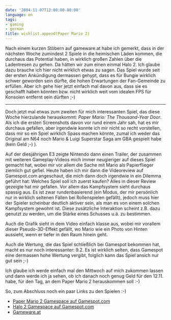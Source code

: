 ```yaml
---
date: '2004-11-07T12:00:00-00:00'
language: en
tags:
- gaming
- german
title: wishlist.append(Paper Mario 2)
---
```



<p>Nach einem kurzen St&ouml;bern auf gameware.at habe ich gemerkt, dass in der n&auml;chsten Woche zumindest 2 Spiele in die heimischen L&auml;den kommen, die durchaus das Potential haben, in wirklich gro&szlig;en Zahlen &uuml;ber die Ladentresen zu gehen. Da h&auml;tten wir zum einen einmal Halo 2. Ich glaube dazu brauche ich hier nicht wirklich etwas zu sagen. Das Spiel wurde seit der ersten Ank&uuml;ndigung dermassen gehypt, dass es f&uuml;r Bungie wirklich schwer geworden sein d&uuml;rfte, die hohen Erwartungen der Fan-Gemeinde zu erf&uuml;llen. Aber ich gehe hier jetzt einfach mal davon aus, dass sie es geschafft haben k&ouml;nnten bzw. nicht wirklich weit vom idealen FPS f&uuml;r Konsolen entfernt sein d&uuml;rften ;-)</p>

-------------------------------


<p>Doch jetzt mal etwas zum zweiten f&uuml;r mich interessanten Spiel, das diese Woche hierzulande herauskommt: <em>Paper Mario: The Thousand-Year Door</em>. Als ich die ersten Screenshots davon vor rund einem Jahr sah, hat es mir durchaus gefallen, aber irgendwie konnte ich mir nicht so recht vorstellen, dass mir so ein Spiel wirklich Spass machen k&ouml;nnte, zumal ich weder das Original am N64 noch Mario &amp; Luigi Superstar Saga am GBA gespielt habe (kein Geld ;-) ).</p>
<p>Auf der diesj&auml;hrigen E3 zeigte Nintendo dann einen Trailer, der zusammen mit weiteren Gameplay-Videos mich immer neugieriger auf dieses Spiel gemacht hat, wobei mir vor allem die Sache mit Mario als Papierflieger ziemlich gut gefiel. Heute haben ich mir dann die Videoreview auf Gamespot.com angeschaut, die mich dann doch irgendwie in ein Dilemma gef&uuml;hrt hat: Welches Spiel soll ich zuerst kaufen? Alles in dieser Review gezeigte hat mir gefallen. Vor allem das Kampfsystem sieht durchaus spassig aus. Es ist zwar rundenbasierend (ein Modus, der mir pers&ouml;nlich nur in wirklich seltenen F&auml;llen bei Rollenspielen gef&auml;llt), jedoch muss hier der Spieler scheinbar deutlich aktiver sein, als man es von einem solchen Kampfsystem gewohnt ist. Diese zus&auml;tzliche Interaktion scheint z.B. dazu genutzt zu werden, um die St&auml;rke eines Schusses u.&auml;. zu bestimmen.</p>
<p>Auch die Grafik sieht in dem Video einfach klasse aus, wobei mir vorallem dieser Pseudo-3D-Effekt gef&auml;llt, wo Mario wie ein Photo von Hinten aussieht, wenn er tiefer in den Raum hinein geht.</p>
<p>Auch die Wertung, die das Spiel schlie&szlig;lich bei Gamespot bekommen hat, macht es nur noch interessanter: 9.2. Es ist wirklich selten, dass Gamespot eine dermassen hohe Wertung vergibt, folglich kann das Spiel ansich nur gut sein ;-)</p>
<p>Ich glaube ich werde einfach mal den Mittwoch auf mich zukommen lassen und dann werde ich ja sehen, ob ich danach noch genug Geld f&uuml;r den 12.11. habe, f&uuml;r den Tag, an dem Paper Mario 2 herauskommen soll :-)</p>
<p>So, zum Abschluss noch ein paar Links zu den Spielen :-)
<ins><ul>
	<li><a href="http://www.gamespot.com/gamecube/rpg/papermario2/index.html?q=paper">Paper Mario 2 Gamespace auf Gamespot.com</a></li>
	<li><a href="http://www.gamespot.com/xbox/action/halo2/index.html?q=halo">Halo 2 Gamespace auf Gamespot.com</a></li>
	<li><a href="http://www.gameware.at">Gameware.at</a></li>
</ul></ins></p>
